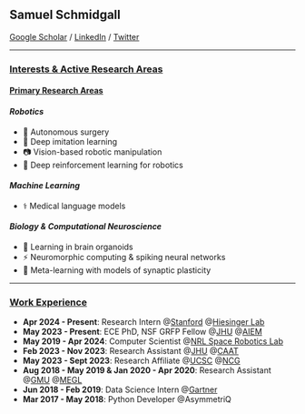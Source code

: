 ## Samuel Schmidgall
<a href="https://scholar.google.com/citations?user=bQDooZEAAAAJ&hl=en">Google Scholar</a> / <a href="https://www.linkedin.com/in/samuel-schmidgall-288632162/">LinkedIn</a> / <a href="https://twitter.com/SRSchmidgall">Twitter</a> 

---------------
### <ins>Interests & Active Research Areas</ins>
#### <ins>Primary Research Areas</ins>

#### _Robotics_
* 🧬 Autonomous surgery
* 🦾 Deep imitation learning
* 📷 Vision-based robotic manipulation
* 🦑 Deep reinforcement learning for robotics
#### _Machine Learning_
* ⚕️ Medical language models
#### _Biology & Computational Neuroscience_
* 🧠 Learning in brain organoids
* ⚡ Neuromorphic computing & spiking neural networks
* 🚂 Meta-learning with models of synaptic plasticity
---------------

### <ins>Work Experience</ins>
* **Apr 2024 - Present**: Research Intern @<a href="https://med.stanford.edu/">Stanford</a> @<a href="https://www.hiesingerlab.com/">Hiesinger Lab</a>
* **May 2023 - Present**: ECE PhD, NSF GRFP Fellow @<a href="https://www.jhu.edu/">JHU</a> @<a href="https://aiem.jhu.edu">AIEM</a>
* **May 2019 - Apr 2024**: Computer Scientist @<a href="https://www.nrl.navy.mil/">NRL Space Robotics Lab</a>
* **Feb 2023 - Nov 2023**: Research Assistant @<a href="https://www.jhu.edu/">JHU</a> @<a href="https://caat.jhsph.edu/">CAAT</a>
* **May 2023 - Sept 2023**: Research Affiliate @<a href="https://www.ucsc.edu/">UCSC</a> @<a href="https://ncg.ucsc.edu/">NCG</a>
* **Aug 2018 - May 2019 & Jan 2020 - Apr 2020**: Research Assistant @<a href="https://www.gmu.edu/">GMU</a> @<a href="https://megl.science.gmu.edu/">MEGL</a>
* **Jun 2018 - Feb 2019**: Data Science Intern @<a href="https://www.gartner.com/">Gartner</a>
* **Mar 2017 - May 2018**: Python Developer @AsymmetriQ

